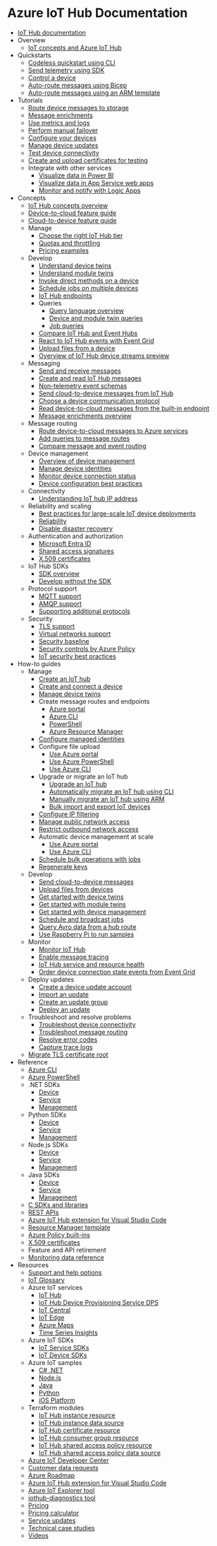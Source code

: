 # Azure IoT Hub Documentation
  - [IoT Hub documentation](https://learn.microsoft.com/en-us/azure/iot-hub/)
  - Overview
    - [IoT concepts and Azure IoT Hub](https://learn.microsoft.com/en-us/azure/iot-hub/iot-concepts-and-iot-hub)
  - Quickstarts
    - [Codeless quickstart using CLI](https://learn.microsoft.com/en-us/azure/iot-hub/quickstart-send-telemetry-cli)
    - [Send telemetry using SDK](https://learn.microsoft.com/en-us/azure/iot/tutorial-send-telemetry-iot-hub)
    - [Control a device](https://learn.microsoft.com/en-us/azure/iot-hub/quickstart-control-device)
    - [Auto-route messages using Bicep](https://learn.microsoft.com/en-us/azure/iot-hub/quickstart-bicep-route-messages)
    - [Auto-route messages using an ARM template](https://learn.microsoft.com/en-us/azure/iot-hub/horizontal-arm-route-messages)
  - Tutorials
    - [Route device messages to storage](https://learn.microsoft.com/en-us/azure/iot-hub/tutorial-routing)
    - [Message enrichments](https://learn.microsoft.com/en-us/azure/iot-hub/tutorial-message-enrichments)
    - [Use metrics and logs](https://learn.microsoft.com/en-us/azure/iot-hub/tutorial-use-metrics-and-diags)
    - [Perform manual failover](https://learn.microsoft.com/en-us/azure/iot-hub/tutorial-manual-failover)
    - [Configure your devices](https://learn.microsoft.com/en-us/azure/iot-hub/tutorial-device-twins)
    - [Manage device updates](https://learn.microsoft.com/en-us/azure/iot-hub-device-update/device-update-raspberry-pi)
    - [Test device connectivity](https://learn.microsoft.com/en-us/azure/iot-hub/tutorial-connectivity)
    - [Create and upload certificates for testing](https://learn.microsoft.com/en-us/azure/iot-hub/tutorial-x509-test-certs)
    - Integrate with other services
      - [Visualize data in Power BI](https://learn.microsoft.com/en-us/azure/iot-hub/iot-hub-live-data-visualization-in-power-bi)
      - [Visualize data in App Service web apps](https://learn.microsoft.com/en-us/azure/iot-hub/iot-hub-live-data-visualization-in-web-apps)
      - [Monitor and notify with Logic Apps](https://learn.microsoft.com/en-us/azure/iot-hub/iot-hub-monitoring-notifications-with-azure-logic-apps)
  - Concepts
    - [IoT Hub concepts overview](https://learn.microsoft.com/en-us/azure/iot-hub/iot-hub-devguide)
    - [Device-to-cloud feature guide](https://learn.microsoft.com/en-us/azure/iot-hub/iot-hub-devguide-d2c-guidance)
    - [Cloud-to-device feature guide](https://learn.microsoft.com/en-us/azure/iot-hub/iot-hub-devguide-c2d-guidance)
    - Manage
      - [Choose the right IoT Hub tier](https://learn.microsoft.com/en-us/azure/iot-hub/iot-hub-scaling)
      - [Quotas and throttling](https://learn.microsoft.com/en-us/azure/iot-hub/iot-hub-devguide-quotas-throttling)
      - [Pricing examples](https://learn.microsoft.com/en-us/azure/iot-hub/iot-hub-devguide-pricing)
    - Develop
      - [Understand device twins](https://learn.microsoft.com/en-us/azure/iot-hub/iot-hub-devguide-device-twins)
      - [Understand module twins](https://learn.microsoft.com/en-us/azure/iot-hub/iot-hub-devguide-module-twins)
      - [Invoke direct methods on a device](https://learn.microsoft.com/en-us/azure/iot-hub/iot-hub-devguide-direct-methods)
      - [Schedule jobs on multiple devices](https://learn.microsoft.com/en-us/azure/iot-hub/iot-hub-devguide-jobs)
      - [IoT Hub endpoints](https://learn.microsoft.com/en-us/azure/iot-hub/iot-hub-devguide-endpoints)
      - Queries
        - [Query language overview](https://learn.microsoft.com/en-us/azure/iot-hub/iot-hub-devguide-query-language)
        - [Device and module twin queries](https://learn.microsoft.com/en-us/azure/iot-hub/query-twins)
        - [Job queries](https://learn.microsoft.com/en-us/azure/iot-hub/query-jobs)
      - [Compare IoT Hub and Event Hubs](https://learn.microsoft.com/en-us/azure/iot-hub/iot-hub-compare-event-hubs)
      - [React to IoT Hub events with Event Grid](https://learn.microsoft.com/en-us/azure/iot-hub/iot-hub-event-grid)
      - [Upload files from a device](https://learn.microsoft.com/en-us/azure/iot-hub/iot-hub-devguide-file-upload)
      - [Overview of IoT Hub device streams preview](https://learn.microsoft.com/en-us/azure/iot-hub/iot-hub-device-streams-overview)
    - Messaging
      - [Send and receive messages](https://learn.microsoft.com/en-us/azure/iot-hub/iot-hub-devguide-messaging)
      - [Create and read IoT Hub messages](https://learn.microsoft.com/en-us/azure/iot-hub/iot-hub-devguide-messages-construct)
      - [Non-telemetry event schemas](https://learn.microsoft.com/en-us/azure/iot-hub/iot-hub-non-telemetry-event-schema)
      - [Send cloud-to-device messages from IoT Hub](https://learn.microsoft.com/en-us/azure/iot-hub/iot-hub-devguide-messages-c2d)
      - [Choose a device communication protocol](https://learn.microsoft.com/en-us/azure/iot-hub/iot-hub-devguide-protocols)
      - [Read device-to-cloud messages from the built-in endpoint](https://learn.microsoft.com/en-us/azure/iot-hub/iot-hub-devguide-messages-read-builtin)
      - [Message enrichments overview](https://learn.microsoft.com/en-us/azure/iot-hub/iot-hub-message-enrichments-overview)
    - Message routing
      - [Route device-to-cloud messages to Azure services](https://learn.microsoft.com/en-us/azure/iot-hub/iot-hub-devguide-messages-d2c)
      - [Add queries to message routes](https://learn.microsoft.com/en-us/azure/iot-hub/iot-hub-devguide-routing-query-syntax)
      - [Compare message and event routing](https://learn.microsoft.com/en-us/azure/iot-hub/iot-hub-event-grid-routing-comparison)
    - Device management
      - [Overview of device management](https://learn.microsoft.com/en-us/azure/iot-hub/iot-hub-device-management-overview)
      - [Manage device identities](https://learn.microsoft.com/en-us/azure/iot-hub/iot-hub-devguide-identity-registry)
      - [Monitor device connection status](https://learn.microsoft.com/en-us/azure/iot-hub/monitor-device-connection-state)
      - [Device configuration best practices](https://learn.microsoft.com/en-us/azure/iot-hub/iot-hub-configuration-best-practices)
    - Connectivity
      - [Understanding IoT hub IP address](https://learn.microsoft.com/en-us/azure/iot-hub/iot-hub-understand-ip-address)
    - Reliability and scaling
      - [Best practices for large-scale IoT device deployments](https://learn.microsoft.com/en-us/azure/iot-dps/concepts-deploy-at-scale?toc=/azure/iot-hub/toc.json&bc=/azure/iot-hub/breadcrumb/toc.json)
      - [Reliability](https://learn.microsoft.com/en-us/azure/reliability/reliability-iot-hub?toc=/azure/iot-hub/toc.json&bc=/azure/iot-hub/breadcrumb/toc.json)
      - [Disable disaster recovery](https://learn.microsoft.com/en-us/azure/iot-hub/how-to-disable-dr)
    - Authentication and authorization
      - [Microsoft Entra ID](https://learn.microsoft.com/en-us/azure/iot-hub/authenticate-authorize-azure-ad)
      - [Shared access signatures](https://learn.microsoft.com/en-us/azure/iot-hub/authenticate-authorize-sas)
      - [X.509 certificates](https://learn.microsoft.com/en-us/azure/iot-hub/authenticate-authorize-x509)
    - IoT Hub SDKs
      - [SDK overview](https://learn.microsoft.com/en-us/azure/iot-hub/iot-hub-devguide-sdks)
      - [Develop without the SDK](https://learn.microsoft.com/en-us/azure/iot-hub/iot-hub-devguide-no-sdk)
    - Protocol support
      - [MQTT support](https://learn.microsoft.com/en-us/azure/iot/iot-mqtt-connect-to-iot-hub?toc=/azure/iot-hub/toc.json&bc=/azure/iot-hub/breadcrumb/toc.json)
      - [AMQP support](https://learn.microsoft.com/en-us/azure/iot-hub/iot-hub-amqp-support)
      - [Supporting additional protocols](https://learn.microsoft.com/en-us/azure/iot-edge/iot-edge-as-gateway)
    - Security
      - [TLS support](https://learn.microsoft.com/en-us/azure/iot-hub/iot-hub-tls-support)
      - [Virtual networks support](https://learn.microsoft.com/en-us/azure/iot-hub/virtual-network-support)
      - [Security baseline](https://learn.microsoft.com/security/benchmark/azure/baselines/iot-hub-security-baseline?toc=/azure/iot-hub/TOC.json)
      - [Security controls by Azure Policy](https://learn.microsoft.com/en-us/azure/iot-hub/security-controls-policy)
      - [IoT security best practices](https://learn.microsoft.com/en-us/azure/iot/iot-overview-security?context=%2fazure%2fiot-hub%2frc%2frc)
  - How-to guides
    - Manage
      - [Create an IoT hub](https://learn.microsoft.com/en-us/azure/iot-hub/create-hub)
      - [Create and connect a device](https://learn.microsoft.com/en-us/azure/iot-hub/create-connect-device)
      - [Manage device twins](https://learn.microsoft.com/en-us/azure/iot-hub/manage-device-twins)
      - Create message routes and endpoints
        - [Azure portal](https://learn.microsoft.com/en-us/azure/iot-hub/how-to-routing-portal)
        - [Azure CLI](https://learn.microsoft.com/en-us/azure/iot-hub/how-to-routing-azure-cli)
        - [PowerShell](https://learn.microsoft.com/en-us/azure/iot-hub/how-to-routing-powershell)
        - [Azure Resource Manager](https://learn.microsoft.com/en-us/azure/iot-hub/how-to-routing-arm)
      - [Configure managed identities](https://learn.microsoft.com/en-us/azure/iot-hub/iot-hub-managed-identity)
      - Configure file upload
        - [Use Azure portal](https://learn.microsoft.com/en-us/azure/iot-hub/iot-hub-configure-file-upload)
        - [Use Azure PowerShell](https://learn.microsoft.com/en-us/azure/iot-hub/iot-hub-configure-file-upload-powershell)
        - [Use Azure CLI](https://learn.microsoft.com/en-us/azure/iot-hub/iot-hub-configure-file-upload-cli)
      - Upgrade or migrate an IoT hub
        - [Upgrade an IoT hub](https://learn.microsoft.com/en-us/azure/iot-hub/iot-hub-upgrade)
        - [Automatically migrate an IoT hub using CLI](https://learn.microsoft.com/en-us/azure/iot-hub/migrate-hub-state-cli)
        - [Manually migrate an IoT hub using ARM](https://learn.microsoft.com/en-us/azure/iot-hub/migrate-hub-arm)
        - [Bulk import and export IoT devices](https://learn.microsoft.com/en-us/azure/iot-hub/iot-hub-bulk-identity-mgmt)
      - [Configure IP filtering](https://learn.microsoft.com/en-us/azure/iot-hub/iot-hub-ip-filtering)
      - [Manage public network access](https://learn.microsoft.com/en-us/azure/iot-hub/iot-hub-public-network-access)
      - [Restrict outbound network access](https://learn.microsoft.com/en-us/azure/iot-hub/iot-hub-restrict-outbound-network-access)
      - Automatic device management at scale
        - [Use Azure portal](https://learn.microsoft.com/en-us/azure/iot-hub/iot-hub-automatic-device-management)
        - [Use Azure CLI](https://learn.microsoft.com/en-us/azure/iot-hub/iot-hub-automatic-device-management-cli)
      - [Schedule bulk operations with jobs](https://learn.microsoft.com/en-us/azure/iot-hub/schedule-jobs-cli)
      - [Regenerate keys](https://learn.microsoft.com/en-us/azure/iot-hub/regenerate-keys)
    - Develop
      - [Send cloud-to-device messages](https://learn.microsoft.com/en-us/azure/iot-hub/how-to-cloud-to-device-messaging)
      - [Upload files from devices](https://learn.microsoft.com/en-us/azure/iot-hub/how-to-file-upload)
      - [Get started with device twins](https://learn.microsoft.com/en-us/azure/iot-hub/how-to-device-twins)
      - [Get started with module twins](https://learn.microsoft.com/en-us/azure/iot-hub/how-to-module-twins)
      - [Get started with device management](https://learn.microsoft.com/en-us/azure/iot-hub/how-to-device-management)
      - [Schedule and broadcast jobs](https://learn.microsoft.com/en-us/azure/iot-hub/how-to-schedule-broadcast-jobs)
      - [Query Avro data from a hub route](https://learn.microsoft.com/en-us/azure/iot-hub/iot-hub-query-avro-data)
      - [Use Raspberry Pi to run samples](https://learn.microsoft.com/en-us/azure/iot-hub/raspberry-pi-get-started)
    - Monitor
      - [Monitor IoT Hub](https://learn.microsoft.com/en-us/azure/iot-hub/monitor-iot-hub)
      - [Enable message tracing](https://learn.microsoft.com/en-us/azure/iot-hub/iot-hub-distributed-tracing)
      - [IoT Hub service and resource health](https://learn.microsoft.com/en-us/azure/iot-hub/iot-hub-azure-service-health-integration)
      - [Order device connection state events from Event Grid](https://learn.microsoft.com/en-us/azure/iot-hub/iot-hub-how-to-order-connection-state-events)
    - Deploy updates
      - [Create a device update account](https://learn.microsoft.com/en-us/azure/iot-hub-device-update/create-device-update-account)
      - [Import an update](https://learn.microsoft.com/en-us/azure/iot-hub-device-update/import-update)
      - [Create an update group](https://learn.microsoft.com/en-us/azure/iot-hub-device-update/create-update-group)
      - [Deploy an update](https://learn.microsoft.com/en-us/azure/iot-hub-device-update/deploy-update)
    - Troubleshoot and resolve problems
      - [Troubleshoot device connectivity](https://learn.microsoft.com/en-us/azure/iot-hub/iot-hub-troubleshoot-connectivity)
      - [Troubleshoot message routing](https://learn.microsoft.com/en-us/azure/iot-hub/troubleshoot-message-routing)
      - [Resolve error codes](https://learn.microsoft.com/en-us/azure/iot-hub/troubleshoot-error-codes)
      - [Capture trace logs](https://learn.microsoft.com/en-us/azure/iot-hub/how-to-collect-device-logs)
    - [Migrate TLS certificate root](https://learn.microsoft.com/en-us/azure/iot-hub/migrate-tls-certificate)
  - Reference
    - [Azure CLI](https://learn.microsoft.com/cli/azure/azure-cli-reference-for-IoT)
    - [Azure PowerShell](https://learn.microsoft.com/powershell/module/az.iothub)
    - .NET SDKs
      - [Device](https://learn.microsoft.com/dotnet/api/microsoft.azure.devices.client)
      - [Service](https://learn.microsoft.com/dotnet/api/microsoft.azure.devices)
      - [Management](https://learn.microsoft.com/dotnet/api/overview/azure/resourcemanager.iothub-readme)
    - Python SDKs
      - [Device](https://learn.microsoft.com/python/api/azure-iot-device)
      - [Service](https://learn.microsoft.com/python/api/azure-iot-hub)
      - [Management](https://learn.microsoft.com/python/api/azure-mgmt-iothub)
    - Node.js SDKs
      - [Device](https://learn.microsoft.com/javascript/api/azure-iot-device/)
      - [Service](https://learn.microsoft.com/javascript/api/azure-iothub/)
      - [Management](https://learn.microsoft.com/javascript/api/overview/azure/iot-hub)
    - Java SDKs
      - [Device](https://learn.microsoft.com/java/api/com.microsoft.azure.sdk.iot.device)
      - [Service](https://learn.microsoft.com/java/api/com.microsoft.azure.sdk.iot.service)
      - [Management](https://learn.microsoft.com/java/api/overview/azure/resourcemanager-iothub-readme)
    - [C SDKs and libraries](https://github.com/Azure/azure-iot-sdk-c/)
    - [REST APIs](https://learn.microsoft.com/rest/api/iothub/)
    - [Azure IoT Hub extension for Visual Studio Code](https://learn.microsoft.com/en-us/azure/iot-hub/reference-iot-hub-extension)
    - [Resource Manager template](https://learn.microsoft.com/azure/iot-hub/iot-hub-devguide-sdks)
    - [Azure Policy built-ins](https://learn.microsoft.com/en-us/azure/iot-hub/policy-reference)
    - [X.509 certificates](https://learn.microsoft.com/en-us/azure/iot-hub/reference-x509-certificates)
    - Feature and API retirement
    - [Monitoring data reference](https://learn.microsoft.com/en-us/azure/iot-hub/monitor-iot-hub-reference)
  - Resources
    - [Support and help options](https://learn.microsoft.com/en-us/azure/iot/iot-support-help?toc=/azure/iot-hub/toc.json&bc=/azure/iot-hub/breadcrumb/toc.json)
    - [IoT Glossary](https://learn.microsoft.com/en-us/azure/iot/iot-glossary?toc=/azure/iot-hub/toc.json&bc=/azure/iot-hub/breadcrumb/toc.json)
    - Azure IoT services
      - [IoT Hub](https://learn.microsoft.com/en-us/azure/iot-hub/)
      - [IoT Hub Device Provisioning Service DPS](https://learn.microsoft.com/en-us/azure/iot-dps/)
      - [IoT Central](https://learn.microsoft.com/en-us/azure/iot-central/)
      - [IoT Edge](https://learn.microsoft.com/en-us/azure/iot-edge/)
      - [Azure Maps](https://learn.microsoft.com/en-us/azure/azure-maps/)
      - [Time Series Insights](https://learn.microsoft.com/en-us/azure/time-series-insights/)
    - Azure IoT SDKs
      - [IoT Service SDKs](https://learn.microsoft.com/en-us/azure/iot-hub/iot-hub-devguide-sdks)
      - [IoT Device SDKs](https://learn.microsoft.com/en-us/azure/iot/iot-sdks)
    - Azure IoT samples
      - [C# .NET](https://github.com/Azure/azure-iot-sdk-csharp)
      - [Node.js](https://github.com/Azure/azure-iot-sdk-node/tree/main/device/samples)
      - [Java](https://github.com/Azure/azure-iot-sdk-java)
      - [Python](https://github.com/Azure/azure-iot-sdk-python/tree/main/samples)
      - [iOS Platform](https://azure.microsoft.com/resources/samples/azure-iot-samples-ios/)
    - Terraform modules
      - [IoT Hub instance resource](https://registry.terraform.io/providers/hashicorp/azurerm/latest/docs/resources/iothub)
      - [IoT Hub instance data source](https://registry.terraform.io/providers/hashicorp/azurerm/latest/docs/data-sources/iothub)
      - [IoT Hub certificate resource](https://registry.terraform.io/providers/hashicorp/azurerm/latest/docs/resources/iothub_certificate)
      - [IoT Hub consumer group resource](https://registry.terraform.io/providers/hashicorp/azurerm/latest/docs/resources/iothub_consumer_group)
      - [IoT Hub shared access policy resource](https://registry.terraform.io/providers/hashicorp/azurerm/latest/docs/resources/iothub_shared_access_policy)
      - [IoT Hub shared access policy data source](https://registry.terraform.io/providers/hashicorp/azurerm/latest/docs/data-sources/iothub_shared_access_policy)
    - [Azure IoT Developer Center](https://azure.microsoft.com/develop/iot/)
    - [Customer data requests](https://learn.microsoft.com/en-us/azure/iot-hub/iot-hub-customer-data-requests)
    - [Azure Roadmap](https://azure.microsoft.com/roadmap/?category=iot)
    - [Azure IoT Hub extension for Visual Studio Code](https://marketplace.visualstudio.com/items?itemName=vsciot-vscode.azure-iot-toolkit)
    - [Azure IoT Explorer tool](https://github.com/Azure/azure-iot-explorer)
    - [iothub-diagnostics tool](https://github.com/Azure/iothub-diagnostics)
    - [Pricing](https://azure.microsoft.com/pricing/details/iot-hub/)
    - [Pricing calculator](https://azure.microsoft.com/pricing/calculator/)
    - [Service updates](https://azure.microsoft.com/updates/?product=iot-hub)
    - [Technical case studies](https://microsoft.github.io/generative-ai-for-beginners/)
    - [Videos](https://azure.microsoft.com/documentation/videos/index/?services=iot-hub)
